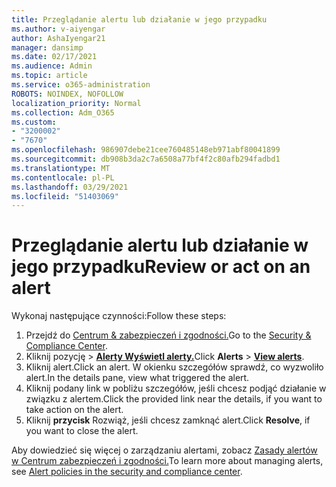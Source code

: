 ```yaml
---
title: Przeglądanie alertu lub działanie w jego przypadku
ms.author: v-aiyengar
author: AshaIyengar21
manager: dansimp
ms.date: 02/17/2021
ms.audience: Admin
ms.topic: article
ms.service: o365-administration
ROBOTS: NOINDEX, NOFOLLOW
localization_priority: Normal
ms.collection: Adm_O365
ms.custom:
- "3200002"
- "7670"
ms.openlocfilehash: 986907debe21cee760485148eb971abf80041899
ms.sourcegitcommit: db908b3da2c7a6508a77bf4f2c80afb294fadbd1
ms.translationtype: MT
ms.contentlocale: pl-PL
ms.lasthandoff: 03/29/2021
ms.locfileid: "51403069"
---
```

# <a name="review-or-act-on-an-alert"></a><span data-ttu-id="458ca-102">Przeglądanie alertu lub działanie w jego przypadku</span><span class="sxs-lookup"><span data-stu-id="458ca-102">Review or act on an alert</span></span>

<span data-ttu-id="458ca-103">Wykonaj następujące czynności:</span><span class="sxs-lookup"><span data-stu-id="458ca-103">Follow these steps:</span></span>

1. <span data-ttu-id="458ca-104">Przejdź do [Centrum & zabezpieczeń i zgodności.](https://go.microsoft.com/fwlink/p/?linkid=2077143)</span><span class="sxs-lookup"><span data-stu-id="458ca-104">Go to the [Security & Compliance Center](https://go.microsoft.com/fwlink/p/?linkid=2077143).</span></span>
1. <span data-ttu-id="458ca-105">Kliknij pozycję  >  **[Alerty Wyświetl alerty.](https://go.microsoft.com/fwlink/?linkid=2103301)**</span><span class="sxs-lookup"><span data-stu-id="458ca-105">Click **Alerts** > **[View alerts](https://go.microsoft.com/fwlink/?linkid=2103301)**.</span></span>
1. <span data-ttu-id="458ca-106">Kliknij alert.</span><span class="sxs-lookup"><span data-stu-id="458ca-106">Click an alert.</span></span> <span data-ttu-id="458ca-107">W okienku szczegółów sprawdź, co wyzwoliło alert.</span><span class="sxs-lookup"><span data-stu-id="458ca-107">In the details pane, view what triggered the alert.</span></span>
1. <span data-ttu-id="458ca-108">Kliknij podany link w pobliżu szczegółów, jeśli chcesz podjąć działanie w związku z alertem.</span><span class="sxs-lookup"><span data-stu-id="458ca-108">Click the provided link near the details, if you want to take action on the alert.</span></span>
1. <span data-ttu-id="458ca-109">Kliknij **przycisk** Rozwiąż, jeśli chcesz zamknąć alert.</span><span class="sxs-lookup"><span data-stu-id="458ca-109">Click **Resolve**, if you want to close the alert.</span></span>

<span data-ttu-id="458ca-110">Aby dowiedzieć się więcej o zarządzaniu alertami, zobacz [Zasady alertów w Centrum zabezpieczeń i zgodności.](https://go.microsoft.com/fwlink/?linkid=2103211)</span><span class="sxs-lookup"><span data-stu-id="458ca-110">To learn more about managing alerts, see [Alert policies in the security and compliance center](https://go.microsoft.com/fwlink/?linkid=2103211).</span></span>

